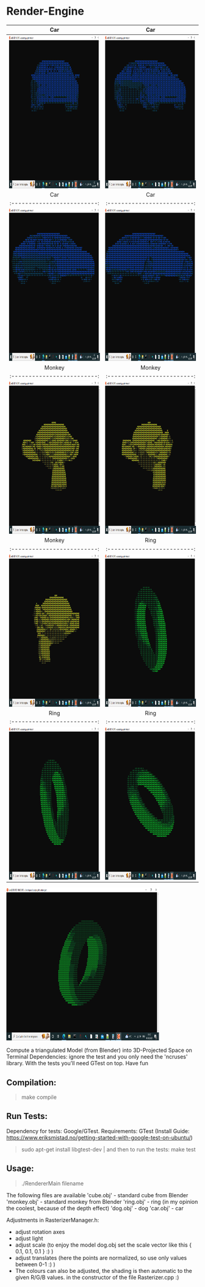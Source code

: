 # Render-Engine
Car                        |  Car
:-------------------------:|:-------------------------:
<img src="https://github.com/Flerov/Render-Engine/blob/images/Car1.png" height="400" width="400" > | <img src="https://github.com/Flerov/Render-Engine/blob/images/Car2.png" height="400" width="400" >
Car                        |  Car
:-------------------------:|:-------------------------:
<img src="https://github.com/Flerov/Render-Engine/blob/images/Car3.png" height="400" width="400" > | <img src="https://github.com/Flerov/Render-Engine/blob/images/Car4.png" height="400" width="400" >
Monkey                     |  Monkey
:-------------------------:|:-------------------------:
<img src="https://github.com/Flerov/Render-Engine/blob/images/Ape1.png" height="400" width="400" > | <img src="https://github.com/Flerov/Render-Engine/blob/images/Ape2.png" height="400" width="400" >
Monkey                     |  Ring
:-------------------------:|:-------------------------:
<img src="https://github.com/Flerov/Render-Engine/blob/images/Ape3.png" height="400" width="400" > | <img src="https://github.com/Flerov/Render-Engine/blob/images/Ring1.png" height="400" width="400" >
Ring                       |  Ring
:-------------------------:|:-------------------------:
<img src="https://github.com/Flerov/Render-Engine/blob/images/Ring2.png" height="400" width="400" > | <img src="https://github.com/Flerov/Render-Engine/blob/images/Ring3.png" height="400" width="400" >
<img src="https://github.com/Flerov/Render-Engine/blob/images/Ring4.png" height="400" width="400" >

Compute a triangulated Model (from Blender) into 3D-Projected Space on Terminal
Dependencies: ignore the test and you only need the 'ncruses' library. With the tests you'll need GTest on top. Have fun
## Compilation:
> make compile
## Run Tests:
Dependency for tests: Google/GTest. Requirements: GTest (Install Guide: https://www.eriksmistad.no/getting-started-with-google-test-on-ubuntu/)
> sudo apt-get install libgtest-dev | and then to run the tests: 
> make test
## Usage:
> ./RendererMain filename

The following files are available
'cube.obj' - standard cube from Blender
'monkey.obj' - standard monkey from Blender
'ring.obj' - ring (in my opinion the coolest, because of the depth effect)
'dog.obj' - dog
'car.obj' - car

Adjustments in RasterizerManager.h:
* adjust rotation axes
* adjust light
* adjust scale (to enjoy the model dog.obj set the scale vector like this { 0.1, 0.1, 0.1 } :) )
* adjust translates (here the points are normalized, so use only values between 0-1 :) )
* The colours can also be adjusted, the shading is then automatic to the given R/G/B values.
  in the constructor of the file Rasterizer.cpp :)
